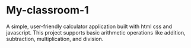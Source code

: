 # My-classroom-1
A simple, user-friendly calculator application built with html css and javascript. This project supports basic arithmetic operations like addition, subtraction, multiplication, and division.
